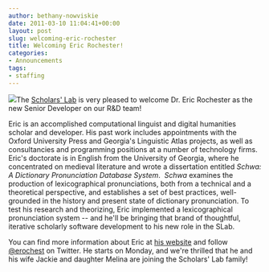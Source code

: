 ```yaml
---
author: bethany-nowviskie
date: 2011-03-10 11:04:41+00:00
layout: post
slug: welcoming-eric-rochester
title: Welcoming Eric Rochester!
categories:
- Announcements
tags:
- staffing
---
```


[![](http://static.scholarslab.org/wp-content/uploads/2011/03/DCP_1060-Medium-183x300.jpg)](http://www.scholarslab.org/announcements/welcoming-eric-rochester/attachment/dcp_1060-medium/)The [Scholars' Lab](http://scholarslab.org) is very pleased to welcome Dr. Eric Rochester as the new Senior Developer on our R&D team!

Eric is an accomplished computational linguist and digital humanities scholar and developer. His past work includes appointments with the Oxford University Press and Georgia's Linguistic Atlas projects, as well as consultancies and programming positions at a number of technology firms. Eric's doctorate is in English from the University of Georgia, where he concentrated on medieval literature and wrote a dissertation entitled _Schwa: A Dictionary Pronunciation Database System_.  _Schwa_ examines the production of lexicographical pronunciations, both from a technical and a theoretical perspective, and establishes a set of best practices, well-grounded in the history and present state of dictionary pronunciation. To test his research and theorizing, Eric implemented a lexicographical pronunciation system -- and he'll be bringing that brand of thoughtful, iterative scholarly software development to his new role in the SLab.

You can find more information about Eric at [his website](http://www.ericrochester.com/) and follow [@erochest](http://twitter.com/erochest) on Twitter. He starts on Monday, and we're thrilled that he and his wife Jackie and daughter Melina are joining the Scholars' Lab family!
